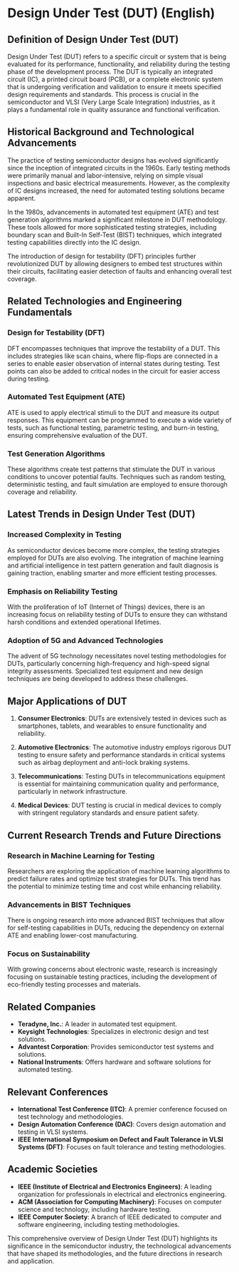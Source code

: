# Design Under Test (DUT) (English)

## Definition of Design Under Test (DUT)

Design Under Test (DUT) refers to a specific circuit or system that is being evaluated for its performance, functionality, and reliability during the testing phase of the development process. The DUT is typically an integrated circuit (IC), a printed circuit board (PCB), or a complete electronic system that is undergoing verification and validation to ensure it meets specified design requirements and standards. This process is crucial in the semiconductor and VLSI (Very Large Scale Integration) industries, as it plays a fundamental role in quality assurance and functional verification.

## Historical Background and Technological Advancements

The practice of testing semiconductor designs has evolved significantly since the inception of integrated circuits in the 1960s. Early testing methods were primarily manual and labor-intensive, relying on simple visual inspections and basic electrical measurements. However, as the complexity of IC designs increased, the need for automated testing solutions became apparent.

In the 1980s, advancements in automated test equipment (ATE) and test generation algorithms marked a significant milestone in DUT methodology. These tools allowed for more sophisticated testing strategies, including boundary scan and Built-In Self-Test (BIST) techniques, which integrated testing capabilities directly into the IC design.

The introduction of design for testability (DFT) principles further revolutionized DUT by allowing designers to embed test structures within their circuits, facilitating easier detection of faults and enhancing overall test coverage.

## Related Technologies and Engineering Fundamentals

### Design for Testability (DFT)

DFT encompasses techniques that improve the testability of a DUT. This includes strategies like scan chains, where flip-flops are connected in a series to enable easier observation of internal states during testing. Test points can also be added to critical nodes in the circuit for easier access during testing.

### Automated Test Equipment (ATE)

ATE is used to apply electrical stimuli to the DUT and measure its output responses. This equipment can be programmed to execute a wide variety of tests, such as functional testing, parametric testing, and burn-in testing, ensuring comprehensive evaluation of the DUT.

### Test Generation Algorithms

These algorithms create test patterns that stimulate the DUT in various conditions to uncover potential faults. Techniques such as random testing, deterministic testing, and fault simulation are employed to ensure thorough coverage and reliability.

## Latest Trends in Design Under Test (DUT)

### Increased Complexity in Testing

As semiconductor devices become more complex, the testing strategies employed for DUTs are also evolving. The integration of machine learning and artificial intelligence in test pattern generation and fault diagnosis is gaining traction, enabling smarter and more efficient testing processes.

### Emphasis on Reliability Testing

With the proliferation of IoT (Internet of Things) devices, there is an increasing focus on reliability testing of DUTs to ensure they can withstand harsh conditions and extended operational lifetimes.

### Adoption of 5G and Advanced Technologies

The advent of 5G technology necessitates novel testing methodologies for DUTs, particularly concerning high-frequency and high-speed signal integrity assessments. Specialized test equipment and new design techniques are being developed to address these challenges.

## Major Applications of DUT

1. **Consumer Electronics**: DUTs are extensively tested in devices such as smartphones, tablets, and wearables to ensure functionality and reliability.
   
2. **Automotive Electronics**: The automotive industry employs rigorous DUT testing to ensure safety and performance standards in critical systems such as airbag deployment and anti-lock braking systems.

3. **Telecommunications**: Testing DUTs in telecommunications equipment is essential for maintaining communication quality and performance, particularly in network infrastructure.

4. **Medical Devices**: DUT testing is crucial in medical devices to comply with stringent regulatory standards and ensure patient safety.

## Current Research Trends and Future Directions

### Research in Machine Learning for Testing

Researchers are exploring the application of machine learning algorithms to predict failure rates and optimize test strategies for DUTs. This trend has the potential to minimize testing time and cost while enhancing reliability.

### Advancements in BIST Techniques

There is ongoing research into more advanced BIST techniques that allow for self-testing capabilities in DUTs, reducing the dependency on external ATE and enabling lower-cost manufacturing.

### Focus on Sustainability

With growing concerns about electronic waste, research is increasingly focusing on sustainable testing practices, including the development of eco-friendly testing processes and materials.

## Related Companies

- **Teradyne, Inc.**: A leader in automated test equipment.
- **Keysight Technologies**: Specializes in electronic design and test solutions.
- **Advantest Corporation**: Provides semiconductor test systems and solutions.
- **National Instruments**: Offers hardware and software solutions for automated testing.

## Relevant Conferences

- **International Test Conference (ITC)**: A premier conference focused on test technology and methodologies.
- **Design Automation Conference (DAC)**: Covers design automation and testing in VLSI systems.
- **IEEE International Symposium on Defect and Fault Tolerance in VLSI Systems (DFT)**: Focuses on fault tolerance and testing methodologies.

## Academic Societies

- **IEEE (Institute of Electrical and Electronics Engineers)**: A leading organization for professionals in electrical and electronics engineering.
- **ACM (Association for Computing Machinery)**: Focuses on computer science and technology, including hardware testing.
- **IEEE Computer Society**: A branch of IEEE dedicated to computer and software engineering, including testing methodologies.

This comprehensive overview of Design Under Test (DUT) highlights its significance in the semiconductor industry, the technological advancements that have shaped its methodologies, and the future directions in research and application.